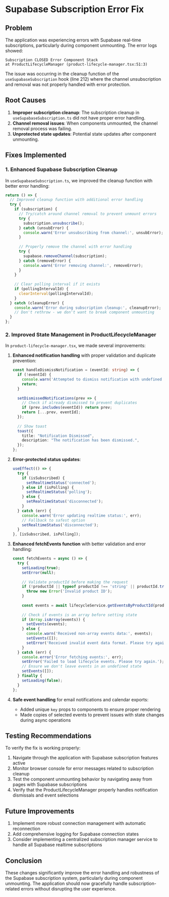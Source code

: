 # Supabase Subscription Error Fix

## Problem

The application was experiencing errors with Supabase real-time subscriptions, particularly during component unmounting. The error logs showed:

```
Subscription CLOSED Error Component Stack
at ProductLifecycleManager (product-lifecycle-manager.tsx:51:3)
```

The issue was occurring in the cleanup function of the `useSupabaseSubscription` hook (line 212) where the channel unsubscription and removal was not properly handled with error protection.

## Root Causes

1. **Improper subscription cleanup**: The subscription cleanup in `useSupabaseSubscription.ts` did not have proper error handling.
2. **Channel removal issues**: When components unmounted, the channel removal process was failing.
3. **Unprotected state updates**: Potential state updates after component unmounting.

## Fixes Implemented

### 1. Enhanced Supabase Subscription Cleanup

In `useSupabaseSubscription.ts`, we improved the cleanup function with better error handling:

```typescript
return () => {
  // Improved cleanup function with additional error handling
  try {
    if (subscription) {
      // Try/catch around channel removal to prevent unmount errors
      try {
        subscription.unsubscribe();
      } catch (unsubError) {
        console.warn('Error unsubscribing from channel:', unsubError);
      }
      
      // Properly remove the channel with error handling
      try {
        supabase.removeChannel(subscription);
      } catch (removeError) {
        console.warn('Error removing channel:', removeError);
      }
    }
    
    // Clear polling interval if it exists
    if (pollingIntervalId) {
      clearInterval(pollingIntervalId);
    }
  } catch (cleanupError) {
    console.warn('Error during subscription cleanup:', cleanupError);
    // Don't rethrow - we don't want to break component unmounting
  }
};
```

### 2. Improved State Management in ProductLifecycleManager

In `product-lifecycle-manager.tsx`, we made several improvements:

1. **Enhanced notification handling** with proper validation and duplicate prevention:
   ```typescript
   const handleDismissNotification = (eventId: string) => {
     if (!eventId) {
       console.warn('Attempted to dismiss notification with undefined eventId');
       return;
     }
     
     setDismissedNotifications(prev => {
       // Check if already dismissed to prevent duplicates
       if (prev.includes(eventId)) return prev;
       return [...prev, eventId];
     });
     
     // Show toast
     toast({
       title: "Notification Dismissed",
       description: "The notification has been dismissed.",
     });
   };
   ```

2. **Error-protected status updates**:
   ```typescript
   useEffect(() => {
     try {
       if (isSubscribed) {
         setRealtimeStatus('connected');
       } else if (isPolling) {
         setRealtimeStatus('polling');
       } else {
         setRealtimeStatus('disconnected');
       }
     } catch (err) {
       console.warn('Error updating realtime status:', err);
       // Fallback to safest option
       setRealtimeStatus('disconnected');
     }
   }, [isSubscribed, isPolling]);
   ```

3. **Enhanced fetchEvents function** with better validation and error handling:
   ```typescript
   const fetchEvents = async () => {
     try {
       setLoading(true);
       setError(null);
       
       // Validate productId before making the request
       if (!productId || typeof productId !== 'string' || productId.trim() === '') {
         throw new Error('Invalid product ID');
       }
       
       const events = await lifecycleService.getEventsByProductId(productId);
       
       // Check if events is an array before setting state
       if (Array.isArray(events)) {
         setEvents(events);
       } else {
         console.warn('Received non-array events data:', events);
         setEvents([]);
         setError('Received invalid event data format. Please try again.');
       }
     } catch (err) {
       console.error('Error fetching events:', err);
       setError('Failed to load lifecycle events. Please try again.');
       // Ensure we don't leave events in an undefined state
       setEvents([]);
     } finally {
       setLoading(false);
     }
   };
   ```

4. **Safe event handling** for email notifications and calendar exports:
   - Added unique `key` props to components to ensure proper rendering
   - Made copies of selected events to prevent issues with state changes during async operations

## Testing Recommendations

To verify the fix is working properly:

1. Navigate through the application with Supabase subscription features active
2. Monitor browser console for error messages related to subscription cleanup
3. Test the component unmounting behavior by navigating away from pages with Supabase subscriptions
4. Verify that the ProductLifecycleManager properly handles notification dismissals and event selections

## Future Improvements

1. Implement more robust connection management with automatic reconnection
2. Add comprehensive logging for Supabase connection states
3. Consider implementing a centralized subscription manager service to handle all Supabase realtime subscriptions

## Conclusion

These changes significantly improve the error handling and robustness of the Supabase subscription system, particularly during component unmounting. The application should now gracefully handle subscription-related errors without disrupting the user experience.
